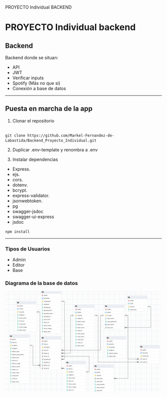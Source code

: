 PROYECTO Individual BACKEND

# **PROYECTO Individual backend**

## Backend

Backend donde se situan:
- API
- JWT
- Verificar inputs
- Spotify (Más no que si)
- Conexión a base de datos
---

## Puesta en marcha de la app

1. Clonar el repositorio

```shell

git clone https://github.com/Markel-Fernandez-de-Labastida/Backend_Proyecto_Individual.git

```

2. Duplicar .env-template y renombra a .env

3. Instalar dependencias

- Express.
- ejs.
- cors.
- dotenv.
- bcrypt.
- express-validator.
- jsonwebtoken.
- pg
- swagger-jsdoc
- swagger-ui-express
- jsdoc

```shell
npm install
```

---

### Tipos de Usuarios

- Admin
- Editor
- Base

### Diagrama de la base de datos

![Diagrama lógica de la base de datos](/img/Captura.PNG "Diagrama logica")
